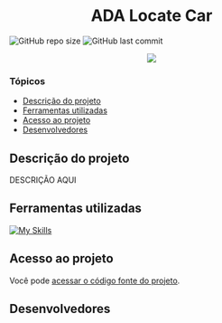 # <h1 align="center"> ADA Locate Car </h1>
![GitHub repo size](https://img.shields.io/github/repo-size/jpastolfo/ADA-Locate-Car?style=plastic)
![GitHub last commit](https://img.shields.io/github/last-commit/jpastolfo/ADA-Locate-Car?style=plastic)

<p align="center">
   <img src="http://img.shields.io/static/v1?label=STATUS&message=EM%DESENVOLVIMENTO&color=RED&style=for-the-badge" #vitrinedev/>
</p>

### Tópicos 

- [Descrição do projeto](#descrição-do-projeto)
- [Ferramentas utilizadas](#ferramentas-utilizadas)
- [Acesso ao projeto](#acesso-ao-projeto)
- [Desenvolvedores](#desenvolvedores)

## Descrição do projeto 

<p align="justify">
  DESCRIÇÃO AQUI
 
## Ferramentas utilizadas
[![My Skills](https://skillicons.dev/icons?i=java)](https://skillicons.dev)

## Acesso ao projeto

Você pode [acessar o código fonte do projeto](https://github.com/jpastolfo/ADA-Locate-Car).

## Desenvolvedores

